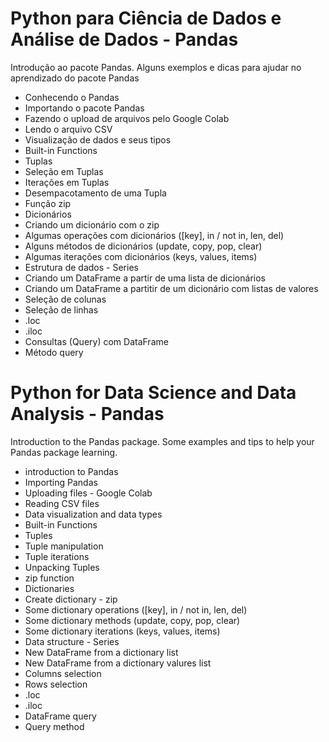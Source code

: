 # Python para Ciência de Dados e Análise de Dados - Pandas
 Introdução ao pacote Pandas. Alguns exemplos e dicas para ajudar no aprendizado do pacote Pandas
 
 - Conhecendo o Pandas
 - Importando o pacote Pandas
 - Fazendo o upload de arquivos pelo Google Colab
 - Lendo o arquivo CSV
 - Visualização de dados e seus tipos
 - Built-in Functions
 - Tuplas
 - Seleção em Tuplas
 - Iterações em Tuplas
 - Desempacotamento de uma Tupla
 - Função zip
 - Dicionários
 - Criando um dicionário com o zip
 - Algumas operações com dicionários ([key], in / not in, len, del)
 - Alguns métodos de dicionários (update, copy, pop, clear)
 - Algumas iterações com dicionários (keys, values, items)
 - Estrutura de dados - Series
 - Criando um DataFrame a partir de uma lista de dicionários
 - Criando um DataFrame a partitir de um dicionário com listas de valores
 - Seleção de colunas
 - Seleção de linhas
 - .loc
 - .iloc
 - Consultas (Query) com DataFrame
 - Método query


# Python for Data Science and Data Analysis - Pandas
Introduction to the Pandas package. Some examples and tips to help your Pandas package learning.

- introduction to Pandas
- Importing Pandas
- Uploading files - Google Colab
- Reading CSV files
- Data visualization and data types
- Built-in Functions
- Tuples
- Tuple manipulation
- Tuple iterations
- Unpacking Tuples
- zip function
- Dictionaries
- Create dictionary - zip
- Some dictionary operations ([key], in / not in, len, del)
- Some dictionary methods (update, copy, pop, clear)
- Some dictionary iterations (keys, values, items)
- Data structure - Series
- New DataFrame from a dictionary list
- New DataFrame from a dictionary valures list
- Columns selection
- Rows selection
- .loc
- .iloc
- DataFrame query
- Query method

